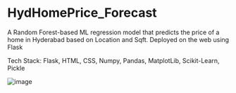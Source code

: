 # HydHomePrice_Forecast
A Random Forest-based ML regression model that predicts the price of a home in Hyderabad based on Location and Sqft. 
Deployed on the web using Flask 

Tech Stack: Flask, HTML, CSS, Numpy, Pandas, MatplotLib, Scikit-Learn, Pickle

![image](https://github.com/DS-1090/HydHomePrice_Forecast/assets/126580400/44ca496c-23e7-4c48-975f-895560fbc599)
